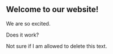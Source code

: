 ## Welcome to our website!

We are so excited. 

Does it work?

Not sure if I am allowed to delete this text.

